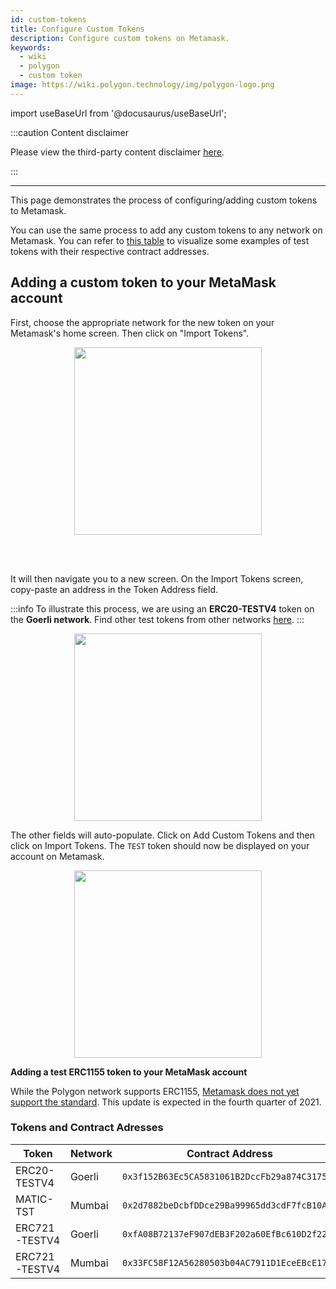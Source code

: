 ```yaml
---
id: custom-tokens
title: Configure Custom Tokens
description: Configure custom tokens on Metamask.
keywords:
  - wiki
  - polygon
  - custom token
image: https://wiki.polygon.technology/img/polygon-logo.png
---
```


import useBaseUrl from '@docusaurus/useBaseUrl';

:::caution Content disclaimer

Please view the third-party content disclaimer [<ins>here</ins>](https://github.com/maticnetwork/matic-docs/blob/master/CONTENT_DISCLAIMER.md).

:::

---

This page demonstrates the process of configuring/adding custom tokens to Metamask.

You can use the same process to add any custom tokens to any network on Metamask. You can refer to [this table](#tokens-and-contract-adresses) to visualize some examples of test tokens with their respective contract addresses.

## Adding a custom token to your MetaMask account

First, choose the appropriate network for the new token on your Metamask's home screen. Then click on "Import Tokens".

<div align="center">
<img width="300" src={useBaseUrl("img/metamask/develop/add-test-token.png")} />
</div>

<br></br>

It will then navigate you to a new screen. On the Import Tokens screen, copy-paste an address in the Token Address field.

:::info
To illustrate this process, we are using an **ERC20-TESTV4** token on the **Goerli network**. Find other test tokens from other networks [<ins>here</ins>](#tokens-and-contract-adresses).
:::

<div align="center">
<img width="300" src={useBaseUrl("img/metamask/develop/token-contract-address.png")} />
</div>

The other fields will auto-populate. Click on Add Custom Tokens and then click on Import Tokens. The `TEST` token should now be displayed on your account on Metamask.

<div align="center">
<img width="300" src={useBaseUrl("img/metamask/develop/added-token.png")} />
</div>

**Adding a test ERC1155 token to your MetaMask account**

While the Polygon network supports ERC1155, [Metamask does not yet support the standard](https://metamask.zendesk.com/hc/en-us/articles/360058488651-Does-MetaMask-support-ERC-1155-). This update is expected in the fourth quarter of 2021.

### Tokens and Contract Adresses

| Token         | Network | Contract Address                             |
|---------------|---------|----------------------------------------------|
| ERC20-TESTV4  | Goerli  | `0x3f152B63Ec5CA5831061B2DccFb29a874C317502` |
| MATIC-TST     | Mumbai  | `0x2d7882beDcbfDDce29Ba99965dd3cdF7fcB10A1e` |
| ERC721-TESTV4 | Goerli  | `0xfA08B72137eF907dEB3F202a60EfBc610D2f224b` |
| ERC721-TESTV4 | Mumbai  | `0x33FC58F12A56280503b04AC7911D1EceEBcE179c` |